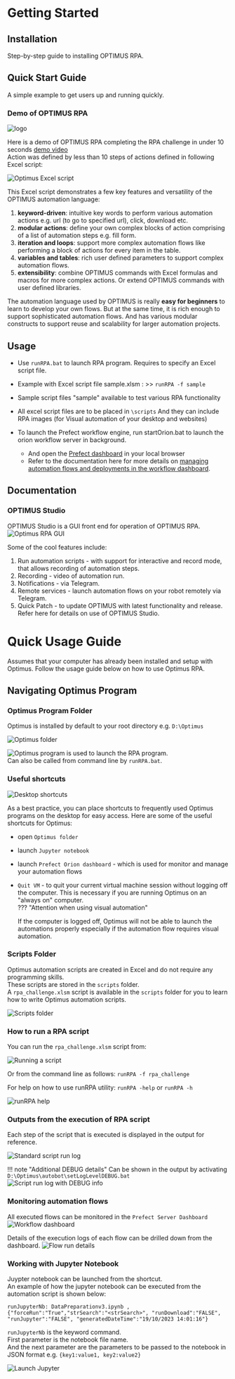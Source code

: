 # Getting Started  

## Installation

Step-by-step guide to installing OPTIMUS RPA.    

## Quick Start Guide  

A simple example to get users up and running quickly.  

### Demo of OPTIMUS RPA  

![logo](../assets/images/logo.png)  

Here is a demo of OPTIMUS RPA completing the RPA challenge in under 10 seconds [demo video](https://www.youtube.com/watch?v=BWfCpwz76io)   
Action was defined by less than 10 steps of actions defined in following Excel script:  

![Optimus Excel script](../assets/images/script-sample-rpa-challenge.png)

This Excel script demonstrates a few key features and versatility of the OPTIMUS automation language:  

1. **keyword-driven**: intuitive key words to perform various automation actions e.g. url (to go to specified url), click, download etc.  
2. **modular actions**: define your own complex blocks of action comprising of a list of automation steps e.g. fill form.  
3. **iteration and loops**: support more complex automation flows like performing a block of actions for every item in the table.  
4. **variables and tables**: rich user defined parameters to support complex automation flows.
5. **extensibility**:  combine OPTIMUS commands with Excel formulas and macros for more complex actions. Or extend OPTIMUS commands with user defined libraries.  

The automation language used by OPTIMUS is really **easy for beginners** to learn to develop your own flows.  But at the same time, it is rich enough to support sophisticated automation flows.  And has various modular constructs to support reuse and scalability for larger automation projects.  

## Usage

- Use `runRPA.bat` to launch RPA program.  Requires to specify an Excel script file.
- Example with Excel script file sample.xlsm :   >> `runRPA -f sample`  
- Sample script files "sample" available to test various RPA functionality
- All excel script files are to be placed in `\scripts`
    And they can include RPA images (for Visual automation of your desktop and websites)

- To launch the Prefect workflow engine, run startOrion.bat to launch the orion workflow server in background.
    - And open the [Prefect dashboard](http://127.0.0.1:4200) in your local browser
    - Refer to the documentation here for more details on [managing automation flows and deployments in the workflow dashboard](./docs/ORCHESTRATION.md).

## Documentation

### OPTIMUS Studio

OPTIMUS Studio is a GUI front end for operation of OPTIMUS RPA.  
![Optimus RPA GUI](../assets/images/gui-core.PNG)  

Some of the cool features include:  

1. Run automation scripts - with support for interactive and record mode, that allows recording of automation steps.  
2. Recording - video of automation run.
3. Notifications - via Telegram.
4. Remote services - launch automation flows on your robot remotely via Telegram.
5. Quick Patch - to update OPTIMUS with latest functionality and release.  
Refer here for details on use of OPTIMUS Studio.  


# Quick Usage Guide
Assumes that your computer has already been installed and setup with Optimus.
Follow the usage guide below on how to use Optimus RPA.

## Navigating Optimus Program

### Optimus Program Folder

Optimus is installed by default to your root directory e.g. `D:\Optimus`  

![Optimus folder](../assets/images/program-directory.PNG)

![Optimus program](../assets/images/shortcut-optimus-rpa.PNG) is used to launch the RPA program.  
Can also be called from command line by `runRPA.bat`.  

### Useful shortcuts

![Desktop shortcuts](../assets/images/gui-shortcuts.png)

As a best practice, you can place shortcuts to frequently used Optimus programs on the desktop for easy access.  Here are some of the useful shortcuts for Optimus:  

- open `Optimus folder`  
- launch `Jupyter notebook`  
- launch `Prefect Orion dashboard` - which is used for monitor and manage your automation flows  
- `Quit VM` - to quit your current virtual machine session without logging off the computer. This is necessary if you are running Optimus on an "always on" computer.  
??? "Attention when using visual automation"

    If the computer is logged off, Optimus will not be able to launch the automations properly especially if the automation flow requires visual automation.


### Scripts Folder

Optimus automation scripts are created in Excel and do not require any programming skills.  
These scripts are stored in the `scripts` folder.  
A `rpa_challenge.xlsm` script is available in the `scripts` folder for you to learn how to write Optimus automation scripts.

![Scripts folder](../assets/images/scripts-directory.PNG)

### How to run a RPA script

You can run the `rpa_challenge.xlsm` script from:  

![Running a script](../assets/images/gui-run-script.png)

Or from the command line as follows: `runRPA -f rpa_challenge`  

For help on how to use runRPA utility: `runRPA -help` or `runRPA -h`

![runRPA help](../assets/images/runRPA-help.PNG)

### Outputs from the execution of RPA script

Each step of the script that is executed is displayed in the output for reference.  

![Standard script run log](../assets/images/cli-log.PNG)  

!!! note "Additional DEBUG details"
    Can be shown in the output by activating `D:\Optimus\autobot\setLogLevelDEBUG.bat`  
    ![Script run log with DEBUG info](../assets/images/cli-log-debug.PNG)

### Monitoring automation flows

All executed flows can be monitored in the `Prefect Server Dashboard`
![Workflow dashboard](../assets/images/workflow-monitor2.png)

Details of the execution logs of each flow can be drilled down from the dashboard.
![Flow run details](../assets/images/workflow-flowrun-logs.PNG)

### Working with Jupyter Notebook

Juypter notebook can be launched from the shortcut.  
An example of how the jupyter notebook can be executed from the automation script is shown below:  

```
runJupyterNb: DataPreparationv3.ipynb , {"forceRun":"True","strSearch":"<strSearch>", "runDownload":"FALSE", "runJupyter":"FALSE", "generatedDateTime":"19/10/2023 14:01:16"}
```  

`runJupyterNb` is the keyword command.  
First parameter is the notebook file name.  
And the next parameter are the parameters to be passed to the notebook in JSON format e.g.  `{key1:value1, key2:value2}`  

![Launch Jupyter](../assets/images/jupyter-overview.png)

